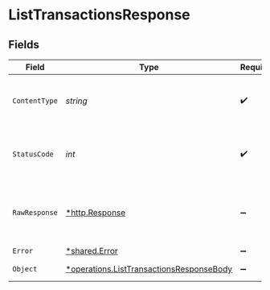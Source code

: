 # ListTransactionsResponse


## Fields

| Field                                                                                               | Type                                                                                                | Required                                                                                            | Description                                                                                         |
| --------------------------------------------------------------------------------------------------- | --------------------------------------------------------------------------------------------------- | --------------------------------------------------------------------------------------------------- | --------------------------------------------------------------------------------------------------- |
| `ContentType`                                                                                       | *string*                                                                                            | :heavy_check_mark:                                                                                  | HTTP response content type for this operation                                                       |
| `StatusCode`                                                                                        | *int*                                                                                               | :heavy_check_mark:                                                                                  | HTTP response status code for this operation                                                        |
| `RawResponse`                                                                                       | [*http.Response](https://pkg.go.dev/net/http#Response)                                              | :heavy_minus_sign:                                                                                  | Raw HTTP response; suitable for custom response parsing                                             |
| `Error`                                                                                             | [*shared.Error](../../models/shared/error.md)                                                       | :heavy_minus_sign:                                                                                  | Error                                                                                               |
| `Object`                                                                                            | [*operations.ListTransactionsResponseBody](../../models/operations/listtransactionsresponsebody.md) | :heavy_minus_sign:                                                                                  | Successful operation                                                                                |